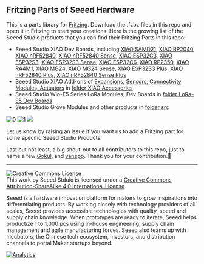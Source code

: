 Fritzing Parts of Seeed Hardware
--------------------------------

This is a parts library for [Fritzing](http://fritzing.org/). Download the .fzbz files in this repo and open it in Fritzing to start your creations. 
Here is the growing list of the Seeed Studio products that you can find their Fritzing Parts in this repo:
- Seeed Studio XIAO Dev Boards, including [XIAO SAMD21](https://www.seeedstudio.com/Seeeduino-XIAO-Arduino-Microcontroller-SAMD21-Cortex-M0+-p-4426.html), [XIAO RP2040](https://www.seeedstudio.com/XIAO-RP2040-v1-0-p-5026.html), [XIAO nRF52840](https://www.seeedstudio.com/Seeed-XIAO-BLE-nRF52840-p-5201.html), [XIAO nRF52840 Sense](https://www.seeedstudio.com/Seeed-XIAO-BLE-Sense-nRF52840-p-5253.html), [XIAO ESP32C3](https://www.seeedstudio.com/Seeed-XIAO-ESP32C3-p-5431.html), [XIAO ESP32S3](https://www.seeedstudio.com/XIAO-ESP32S3-p-5627.html), [XIAO ESP32S3 Sense](https://www.seeedstudio.com/XIAO-ESP32S3-Sense-p-5639.html), [XIAO ESP32C6](https://www.seeedstudio.com/Seeed-Studio-XIAO-ESP32C6-p-5884.html), [XIAO RP2350](https://www.seeedstudio.com/Seeed-XIAO-RP2350-p-5944.html), [XIAO RA4M1](https://www.seeedstudio.com/Seeed-XIAO-RA4M1-p-5943.html), [XIAO MG24](https://www.seeedstudio.com/Seeed-Studio-XIAO-MG24-p-6247.html), [XIAO MG24 Sense](https://www.seeedstudio.com/Seeed-XIAO-MG24-Sense-p-6248.html), [XIAO ESP32S3 Plus](https://www.seeedstudio.com/Seeed-Studio-XIAO-ESP32S3-Plus-p-6361.html), [XIAO nRF52840 Plus](https://www.seeedstudio.com/Seeed-Studio-XIAO-nRF52840-Plus-p-6359.html), [XIAO nRF52840 Sense Plus](https://www.seeedstudio.com/Seeed-Studio-XIAO-nRF52840-Sense-Plus-p-6360.html)
- Seeed Studio XIAO Add-ons of [Expansions, Sensors, Connectivity Modules, Actuators](https://www.seeedstudio.com/xiao-series-page) in [folder XIAO Accessories](https://github.com/Seeed-Studio/fritzing_parts/tree/master/XIAO%20Accessories)
- Seeed Studio Wio-E5 Series LoRa Modules, Dev Boards in [folder LoRa-E5 Dev Boards](https://github.com/Seeed-Studio/fritzing_parts/tree/master/LoRa-E5%20Dev%20Boards)
- Seeed Studio Grove Modules and other products in [folder src](https://github.com/Seeed-Studio/fritzing_parts/tree/master/src)

![0](https://www.seeedstudio.com/blog/wp-content/uploads/2024/07/XIAO-Fritzing-Parts.png)
![1](https://www.seeedstudio.com/blog/wp-content/uploads/2024/07/Fritzing-Parts-for-Seeed-Studio-XIAO-Add-On-Accessories.png)
![](preview.png)

Let us know by raising an issue if you want us to add a Fritzing part for some specific Seeed Studio Products. 

Last but not least, a big shout-out to all contributors to this repo, just to name a few [Gokul](https://github.com/gokuxmaker), and [vanepp](https://github.com/vanepp). Thank you for your contribution.💚

----

<a rel="license" href="http://creativecommons.org/licenses/by-sa/4.0/"><img alt="Creative Commons License" style="border-width:0" src="https://i.creativecommons.org/l/by-sa/4.0/88x31.png" /></a><br />This work by <span xmlns:cc="http://creativecommons.org/ns#" property="cc:attributionName">Seeed Stduio</span> is licensed under a <a rel="license" href="http://creativecommons.org/licenses/by-sa/4.0/">Creative Commons Attribution-ShareAlike 4.0 International License</a>.

Seeed is a hardware innovation platform for makers to grow inspirations into differentiating products. By working closely with technology providers of all scales, Seeed provides accessible technologies with quality, speed and supply chain knowledge. When prototypes are ready to iterate, Seeed helps productize 1 to 1,000 pcs using in-house engineering, supply chain management and agile manufacturing forces. Seeed also teams up with incubators, the Chinese tech ecosystem, investors, and distribution channels to portal Maker startups beyond.


[![Analytics](https://ga-beacon.appspot.com/UA-46589105-3/fritzing_parts)](https://github.com/igrigorik/ga-beacon)
